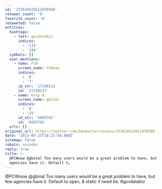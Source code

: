 ```yaml
---
id: '337634525611970560'
retweet_count: '0'
favorite_count: '0'
retweeted: false
entities:
  hashtags:
    - text: govdatabiz
      indices:
        - '133'
        - '144'
  symbols: []
  user_mentions:
    - name: FCW
      screen_name: FCWnow
      indices:
        - '0'
        - '7'
      id_str: '17230113'
      id: '17230113'
    - name: Gray B.
      screen_name: gbinal
      indices:
        - '8'
        - '15'
      id_str: '6693742'
      id: '6693742'
  urls: []
original_url: https://twitter.com/benbalter/status/337634525611970560
date: '2013-05-23T18:21:58.000Z'
sitemap: false
robots: noindex
reply: true
title: >-
  @FCWnow @gbinal Too many users would be a great problem to have, but few
  agencies have it. Default t…
---
```


@FCWnow @gbinal Too many users would be a great problem to have, but few agencies have it. Default to open, &amp; static if need be. #govdatabiz